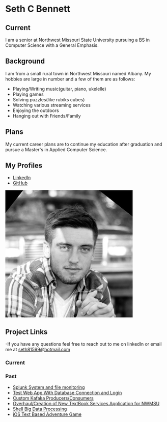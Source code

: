 # Seth C Bennett
## Current
I am a senior at Northwest Missouri State University pursuing a BS in Computer Science with a General Emphasis.

## Background
I am from a small rural town in Northwest Missouri named Albany. My hobbies are large in number and a few of them are as follows:
- Playing/Writing music(guitar, piano, ukelelle)
- Playing games
- Solving puzzles(like rubiks cubes)
- Watching various streaming services
- Enjoying the outdoors
- Hanging out with Friends/Family

## Plans
My current career plans are to continue my education after graduation and pursue a Master's in Applied Computer Science.

## My Profiles
- [LinkedIn](https://www.linkedin.com/in/seth-bennett-459498193/)
- [GitHub](https://github.com/Sbennett99)

![](1568260961938.jpg)


## Project Links
  -If you have any questions feel free to reach out to me on linkedIn or email me at seth81599@hotmail.com
### Current


### Past
  -  [Splunk System and file monitoring](https://github.com/bben6087/splunk-group-workshop)
  -  [Test Web App With Database Connection and Login](https://db95bennett.herokuapp.com/)
  -  [Custom Kafaka Producers/Consumers](https://github.com/Sbennett99/Kafka-Custom-Producers-And-Consumers)
  -  [Overhaul/Creation of New TextBook Services Application for NWMSU](https://github.com/NicholasPierce1/TextBookServices/tree/main)
  -  [Shell Big Data Processing](https://github.com/Sbennett99/shell-data-processing)
  -  [iOS Text Based Adventure Game](https://github.com/michaelcrawford35/44443-MobileComputing-CrawfordBennett)
